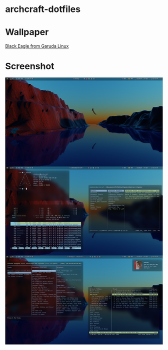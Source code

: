 # archcraft-dotfiles

# Wallpaper
[Black Eagle from Garuda Linux](https://www.dropbox.com/s/dy85vy01qytp17j/black-eagle.png?dl=0)

# Screenshot
![Alt text](/archcraftss.png?raw=true "Title")
